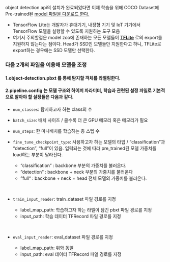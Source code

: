object detection api의 설치가 완료되었다면 이제 학습을 위해 COCO Dataset에 Pre-trained된 [model 파일을 다운로드 한다.](https://github.com/tensorflow/models/blob/master/research/object_detection/g3doc/tf2_detection_zoo.md)

* TensorFlow Lite는 개발자가 휴대기기, 내장형 기기 및 IoT 기기에서 TensorFlow 모델을 실행할 수 있도록 지원하는 도구 모음
* 여기서 주의할점은 model zoo에 존재하는 모든 모델들이 **[TFLite](https://www.tensorflow.org/lite/guide?hl=ko)** 로의 export를 지원하지 않는다는 점이다. Head가 SSD인 모델들만 지원한다고 하니, TFLite로 export하는 경우에는 SSD 모델만 선택한다.

### 다음 2개의 파일을 이용해 모델을 조정

#### 1.object-detection.pbxt 를 통해 탐지할 객체를 라벨링한다.

#### 2.pipeline.config 는 모델 구조와 하이퍼 파라미터, 학습과 관련된 설정 파일로 기본적으로 알아야 할 설정들은 다음과 같다.
* `num_classes`: 탐지하고자 하는 class의 수
* `batch_size`: 배치 사이즈 / 클수록 더 큰 GPU 메모리 혹은 메모리가 필요
* `num_steps`: 한 미니배치를 학습하는 총 스텝 수
* `fine_tune_checkpoint_type`: 사용하고자 하는 모델의 타입 / “classification”과 “detection”, “full”이 있음. 입력되는 것에 따라 pre_trained된 모델 가중치를 load하는 부분이 달라진다.
			  
  - “classification“ : backbone 부분의 가중치를 불러온다.			  
  - ”detection“ : backbone + neck 부분의 가중치를 불러온다			  
  -  ”full“ : backbone + neck + head 전체 모델의 가중치를 불러온다.
<br>

* `train_input_reader`: train_dataset 파일 경로를 지정

  - label_map_path: 학습하고자 하는 라벨이 담긴 pbxt 파일 경로를 지정
  - input_path: 학습 데이터 TFRecord 파일 경로를 지정
<br>

* `eval_input_reader`: eval_dataset 파일 경로를 지정

  - label_map_path: 위와 동일
  - input_path: eval 데이터 TFRecord 파일 경로를 지정
<br>



